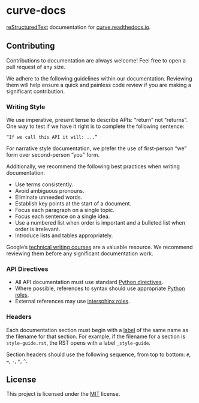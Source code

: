 # curve-docs
[reStructuredText](https://www.writethedocs.org/guide/writing/reStructuredText/) documentation for [curve.readthedocs.io](https://curve.readthedocs.io/).

## Contributing

Contributions to documentation are always welcome! Feel free to open a pull request of any size.

We adhere to the following guidelines within our documentation. Reviewing them will help ensure a quick and painless code review if you are making a significant contribution.

### Writing Style
We use imperative, present tense to describe APIs: “return” not “returns”. One way to test if we have it right is to complete the following sentence:

    “If we call this API it will: ...”

For narrative style documentation, we prefer the use of first-person “we” form over second-person “you” form.

Additionally, we recommend the following best practices when writing documentation:

* Use terms consistently.
* Avoid ambiguous pronouns.
* Eliminate unneeded words.
* Establish key points at the start of a document.
* Focus each paragraph on a single topic.
* Focus each sentence on a single idea.
* Use a numbered list when order is important and a bulleted list when order is irrelevant.
* Introduce lists and tables appropriately.

Google’s [technical writing courses](https://developers.google.com/tech-writing) are a valuable resource. We recommend reviewing them before any significant documentation work.

### API Directives

* All API documentation must use standard [Python directives](https://www.sphinx-doc.org/en/master/usage/restructuredtext/domains.html#the-python-domain).
* Where possible, references to syntax should use appropriate [Python roles](https://www.sphinx-doc.org/en/master/usage/restructuredtext/domains.html#cross-referencing-syntax).
* External references may use [intersphinx roles](https://www.sphinx-doc.org/en/master/usage/extensions/intersphinx.html).

### Headers
Each documentation section must begin with a [label](https://www.sphinx-doc.org/en/stable/usage/restructuredtext/roles.html#cross-referencing-arbitrary-locations) of the same name as the filename for that section. For example, if the filename for a section is `style-guide.rst`, the RST opens with a label `_style-guide`.

Section headers should use the following sequence, from top to bottom: `#`, `=`, `-`, `*`, `^`.

## License

This project is licensed under the [MIT](LICENSE) license.
